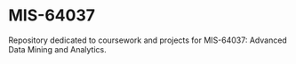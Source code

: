 # MIS-64037
Repository dedicated to coursework and projects for MIS-64037: Advanced Data Mining and Analytics.
